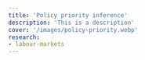 ```yaml
---
title: 'Policy priority inference'
description: 'This is a description'
cover: '/images/policy-priority.webp'
research:
- labour-markets
---
```

